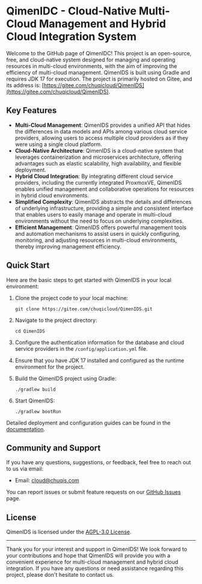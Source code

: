 # QimenIDC - Cloud-Native Multi-Cloud Management and Hybrid Cloud Integration System


Welcome to the GitHub page of QimenIDC! This project is an open-source, free, and cloud-native system designed for managing and operating resources in multi-cloud environments, with the aim of improving the efficiency of multi-cloud management. QimenIDS is built using Gradle and requires JDK 17 for execution. The project is primarily hosted on Gitee, and its address is: [https://gitee.com/chuqicloud/QimenIDS](https://gitee.com/chuqicloud/QimenIDS).

## Key Features

- **Multi-Cloud Management**: QimenIDS provides a unified API that hides the differences in data models and APIs among various cloud service providers, allowing users to access multiple cloud providers as if they were using a single cloud platform.
- **Cloud-Native Architecture**: QimenIDS is a cloud-native system that leverages containerization and microservices architecture, offering advantages such as elastic scalability, high availability, and flexible deployment.
- **Hybrid Cloud Integration**: By integrating different cloud service providers, including the currently integrated ProxmoxVE, QimenIDS enables unified management and collaborative operations for resources in hybrid cloud environments.
- **Simplified Complexity**: QimenIDS abstracts the details and differences of underlying infrastructure, providing a simple and consistent interface that enables users to easily manage and operate in multi-cloud environments without the need to focus on underlying complexities.
- **Efficient Management**: QimenIDS offers powerful management tools and automation mechanisms to assist users in quickly configuring, monitoring, and adjusting resources in multi-cloud environments, thereby improving management efficiency.

## Quick Start

Here are the basic steps to get started with QimenIDS in your local environment:

1. Clone the project code to your local machine:

   ```shell
   git clone https://gitee.com/chuqicloud/QimenIDS.git
   ```

2. Navigate to the project directory:

   ```shell
   cd QimenIDS
   ```

3. Configure the authentication information for the database and cloud service providers in the `/config/application.yml` file.

4. Ensure that you have JDK 17 installed and configured as the runtime environment for the project.

5. Build the QimenIDS project using Gradle:

   ```shell
   ./gradlew build
   ```

6. Start QimenIDS:

   ```shell
   ./gradlew bootRun
   ```

Detailed deployment and configuration guides can be found in the [documentation](https://www.chuqiyun.com).

## Community and Support

If you have any questions, suggestions, or feedback, feel free to reach out to us via email:

- Email: cloud@chuqis.com

You can report issues or submit feature requests on our [GitHub Issues](https://github.com/your-username/QimenIDS/issues) page.

## License

QimenIDS is licensed under the [AGPL-3.0 License](https://www.gnu.org/licenses/agpl-3.0.html).

---

Thank you for your interest and support in QimenIDS! We look forward to your contributions and hope that QimenIDS will provide you with a convenient experience for multi-cloud management and hybrid cloud integration. If you have any questions or need assistance regarding this project, please don't hesitate to contact us.